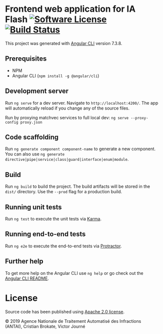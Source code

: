 # Frontend web application for IA Flash [![Software License](https://img.shields.io/badge/License-Apache%202.0-blue.svg)](https://opensource.org/licenses/Apache-2.0) [![Build Status](https://img.shields.io/endpoint.svg?url=https%3A%2F%2Factions-badge.atrox.dev%2Fia-flash%2Ffrontend%2Fbadge%3Fref%3Dmaster&style=flat)](https://actions-badge.atrox.dev/ia-flash/frontend/goto?ref=master)

This project was generated with [Angular CLI](https://github.com/angular/angular-cli) version 7.3.8.

## Prerequisites

* NPM
* Angular CLI (`npm install -g @angular/cli`)

## Development server

Run `ng serve` for a dev server. Navigate to `http://localhost:4200/`. The app will automatically reload if you change any of the source files.

Run by proxying matchvec services to full local dev:
`ng serve --proxy-config proxy.json`
## Code scaffolding

Run `ng generate component component-name` to generate a new component. You can also use `ng generate directive|pipe|service|class|guard|interface|enum|module`.

## Build

Run `ng build` to build the project. The build artifacts will be stored in the `dist/` directory. Use the `--prod` flag for a production build.

## Running unit tests

Run `ng test` to execute the unit tests via [Karma](https://karma-runner.github.io).

## Running end-to-end tests

Run `ng e2e` to execute the end-to-end tests via [Protractor](http://www.protractortest.org/).

## Further help

To get more help on the Angular CLI use `ng help` or go check out the [Angular CLI README](https://github.com/angular/angular-cli/blob/master/README.md).

# License

Source code has been published using [Apache 2.0 license](LICENSE).

© 2019 Agence Nationale de Traitement Automatisé des Infractions (ANTAI), Cristian Brokate, Victor Journé
